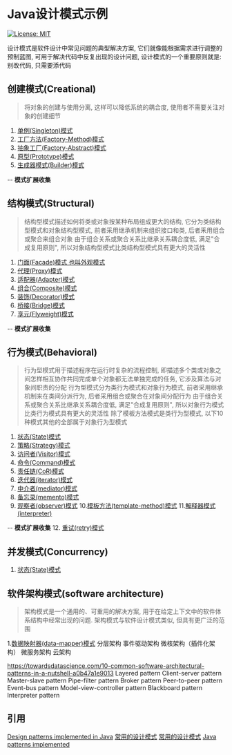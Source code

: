 # Java设计模式示例

[![License: MIT](https://img.shields.io/badge/License-MIT-blue.svg)](https://opensource.org/licenses/MIT) 

设计模式是软件设计中常见问题的典型解决方案, 它们就像能根据需求进行调整的预制蓝图, 可用于解决代码中反复出现的设计问题, 设计模式的一个重要原则就是:  别改代码, 只需要添代码

## 创建模式(Creational)

> 将对象的创建与使用分离, 这样可以降低系统的耦合度, 使用者不需要关注对象的创建细节

1. [单例(Singleton)模式](../design-patterns/singleton/README.md)
2. [工厂方法(Factory-Method)模式](../design-patterns/factory-method/README.md)
3. [抽象工厂(Factory-Abstract)模式](../design-patterns/factory-abstract/README.md)
4. [原型(Prototype)模式](../design-patterns/prototype/README.md)
5. [生成器模式(Builder)模式](../design-patterns/builder/README.md)

-- **模式扩展收集**

## 结构模式(Structural)

> 结构型模式描述如何将类或对象按某种布局组成更大的结构, 它分为类结构型模式和对象结构型模式, 前者采用继承机制来组织接口和类, 后者釆用组合或聚合来组合对象
> 由于组合关系或聚合关系比继承关系耦合度低, 满足"合成复用原则", 所以对象结构型模式比类结构型模式具有更大的灵活性

1. [门面(Facade)模式 也叫外观模式](../design-patterns/facade/README.md)
2. [代理(Proxy)模式](../design-patterns/proxy/README.md)
3. [适配器(Adapter)模式](../design-patterns/adapter/README.md)
4. [组合(Composite)模式](../design-patterns/composite/README.md)
5. [装饰(Decorator)模式](../design-patterns/decorator/README.md)
6. [桥接(Bridge)模式](../design-patterns/bridge/README.md)
7. [享元(Flyweight)模式](../design-patterns/flyweight/README.md)

-- **模式扩展收集**

## 行为模式(Behavioral)

> 行为型模式用于描述程序在运行时复杂的流程控制, 即描述多个类或对象之间怎样相互协作共同完成单个对象都无法单独完成的任务, 它涉及算法与对象间职责的分配
> 行为型模式分为类行为模式和对象行为模式, 前者采用继承机制来在类间分派行为, 后者采用组合或聚合在对象间分配行为
> 由于组合关系或聚合关系比继承关系耦合度低, 满足"合成复用原则", 所以对象行为模式比类行为模式具有更大的灵活性
> 除了模板方法模式是类行为型模式, 以下10种模式其他的全部属于对象行为型模式

1. [状态(State)模式](../design-patterns/state/README.md)
2. [策略(Strategy)模式](../design-patterns/strategy/README.md)
3. [访问者(Visitor)模式](../design-patterns/visitor/README.md)
4. [命令(Command)模式](../design-patterns/command/README.md)
5. [责任链(CoR)模式](../design-patterns/chain-of-responsibility/README.md)
6. [迭代器(iterator)模式](../design-patterns/iterator/README.md)
7. [中介者(mediator)模式](../design-patterns/mediator/README.md)
8. [备忘录(memento)模式](../design-patterns/memento/README.md)
9. [观察者(observer)模式](../design-patterns/observer/README.md)
10.[模板方法(template-method)模式](../design-patterns/template-method/README.md)
11.[解释器模式(interpreter)](../design-patterns/interpreter/README.md)

-- **模式扩展收集**
12. [重试(retry)模式](../design-patterns/retry/README.md)

## 并发模式(Concurrency)
1. [状态(State)模式](../design-patterns/state/README.md)

## 软件架构模式(software architecture)

> 架构模式是一个通用的、可重用的解决方案, 用于在给定上下文中的软件体系结构中经常出现的问题. 架构模式与软件设计模式类似, 但具有更广泛的范围

1.[数据映射器(data-mapper)模式](../design-patterns/data-mapper/README.md)
分层架构
事件驱动架构
微核架构（插件化架构）
微服务架构
云架构

https://towardsdatascience.com/10-common-software-architectural-patterns-in-a-nutshell-a0b47a1e9013
Layered pattern
Client-server pattern
Master-slave pattern
Pipe-filter pattern
Broker pattern
Peer-to-peer pattern
Event-bus pattern
Model-view-controller pattern
Blackboard pattern
Interpreter pattern

## 引用
[Design patterns implemented in Java](https://github.com/iluwatar/java-design-patterns)
[常用的设计模式](https://sourcemaking.com/design_patterns)
[常用的设计模式](https://refactoringguru.cn/design-patterns)
[Java patterns implemented](https://java-design-patterns.com/patterns/)
